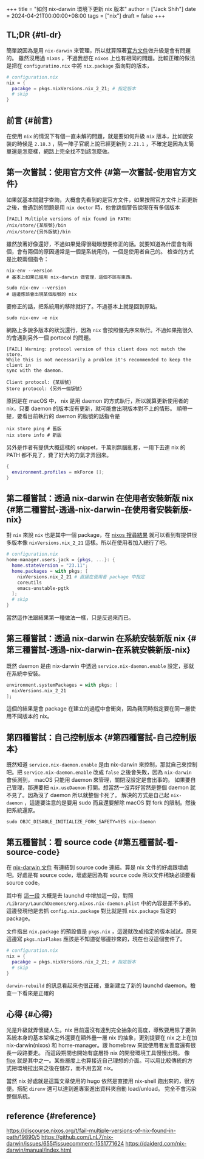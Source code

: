 +++
title = "如何 nix-darwin 環境下更新 nix 版本"
author = ["Jack Shih"]
date = 2024-04-21T00:00:00+08:00
tags = ["nix"]
draft = false
+++

## TL;DR {#tl-dr}

簡單說因為是用 `nix-darwin` 來管理，所以就算照著[官方文件](https://nixos.org/manual/nix/stable/installation/upgrading)做升級是會有問題的。 雖然沒用過 `nixos` ，不過我想在 `nixos` 上也有相同的問題。比較正確的做法是把在 `configuratino.nix` 中將 `nix.package` 指向對的版本，

```nix
# configuration.nix
nix = {
  pacakge = pkgs.nixVersions.nix_2_21; # 指定版本
  # skip
}
```


## 前言 {#前言}

在使用 `nix` 的情況下有個一直未解的問題，就是要如何升級 `nix` 版本，比如說安裝的時候是 `2.18.3` ，隔一陣子官網上說已經更新到 `2.21.1` ，不確定是因為太簡單還是怎麼樣，網路上完全找不到該怎麼做。


## 第一次嘗試：使用官方文件 {#第一次嘗試-使用官方文件}

如果就基本關鍵字查詢，大概會先看到的是官方文件，如果按照官方文件上面更新之後，會遇到的問題是用 `nix doctor` 時，他會跳個警告說現在有多個版本

```shell
[FAIL] Multiple versions of nix found in PATH:
/nix/store/{某版號}/bin
/nix/store/{另外版號}/bin
```

雖然放著好像還好，不過如果覺得很礙眼想要修正的話。就要知道為什麼會有兩個，會有兩個的原因通常是一個是系統用的，一個是使用者自己的。
檢查的方式是比較兩個指令：

```shell
nix-env --version
# 基本上如果已經用 nix-darwin 做管理，這個不該有東西。
```

```shell
sudo nix-env --version
# 這邊應該會出現某個版號的 nix
```

要修正的話，把系統用的移除就好了。不過基本上就是回到原點。

```shell
sudo nix-env -e nix
```

網路上多說多版本的狀況還行，因為 `nix` 會按照優先序來執行。不過如果拖很久的會遇到另外一個 portocol 的問題。

```shell
[FAIL] Warning: protocol version of this client does not match the store.
While this is not necessarily a problem it's recommended to keep the client in
sync with the daemon.

Client protocol: {某版號}
Store protocol: {另外一個版號}
```

原因是在 macOS 中， nix 是用 daemon 的方式執行，所以就算更新使用者的 nix，只要 daemon 的版本沒有更新，就可能會出現版本對不上的情形。 順帶一提，要看目前執行的 daemon 的版號的話指令是

```shell
nix store ping # 舊版
nix store info # 新版
```

另外是作者有提供大概這樣的 snippet，千萬別無腦亂套，一用下去連 nix 的 PATH 都不見了，費了好大的力氣才弄回來。

```nix
{
  environment.profiles = mkForce [];
}
```


## 第二種嘗試：透過 nix-darwin 在使用者安裝新版 nix {#第二種嘗試-透過-nix-darwin-在使用者安裝新版-nix}

對 `nix` 來說 `nix` 也是其中一個 package，在 [nixos 搜尋結果](https://search.nixos.org/packages?channel=unstable&from=0&size=50&sort=relevance&type=packages&query=nix) 就可以看到有提供很多版本像 `nixVersions.nix_2_21` 這樣。所以在使用者加入總行了吧。

```nix
# configuration.nix
home-manager.users.jack = {pkgs, ...}: {
  home.stateVersion = "23.11";
  home.packages = with pkgs; [
    nixVersions.nix_2_21 # 直接在使用者 package 中指定
    coreutils
    emacs-unstable-pgtk
  ];
  # skip
}
```

當然這作法跟結果第一種做法一樣，只是反過來而已。


## 第三種嘗試：透過 nix-darwin 在系統安裝新版 nix {#第三種嘗試-透過-nix-darwin-在系統安裝新版-nix}

既然 daemon 是由 nix-darwin 中透過 `service.nix-daemon.enable` 設定，那就在系統中安裝。

```nix
environment.systemPackages = with pkgs; [
  nixVersions.nix_2_21
];
```

這個的結果是會 package 在建立的過程中會衝突，因為我同時指定要在同一層使用不同版本的 nix。


## 第四種嘗試：自己控制版本 {#第四種嘗試-自己控制版本}

既然知道 `service.nix-daemon.enable` 是由 nix-darwin 來控制，那就自己來控制吧。把 `service.nix-daemon.enable` 改成 `false` 之後會失敗，因為 `nix-darwin` 會偵測到， macOS 只能用 daemon 來管理，關閉沒設定是會出事的。 如果要自己管理，那還要把 `nix.useDaemon` 打開。想當然一沒弄好當然是整個 daemon 就不見了。因為沒了 daemon 所以就整個卡死了。
解決的方式是自己起 `nix-daemon` ，這邊要注意的是要用 sudo 而且還要解除 macOS 對 fork 的限制。然後把系統還原。

```shell
sudo OBJC_DISABLE_INITIALIZE_FORK_SAFETY=YES nix-daemon
```


## 第五種嘗試：看 source code {#第五種嘗試-看-source-code}

在 [nix-darwin 文件](https://daiderd.com/nix-darwin/manual/index.html#opt-services.nix-daemon.enable) 有連結到 source code 連結。算是 nix 文件的好處跟壞處吧。好處是有 source code，壞處是因為有 source code 所以文件稀缺必須要看 source code。

其中有 [這一段](https://github.com/LnL7/nix-darwin/blob/9e7c20ffd056e406ddd0276ee9d89f09c5e5f4ed/modules/services/nix-daemon.nix#L49) 大概是去 launchd 中增加這一段，對照 `/Library/LaunchDaemons/org.nixos.nix-daemon.plist` 中的內容是差不多的。 這邊發現他是去抓 `config.nix.package` 對比就是抓 `nix.package` 指定的 package。

文件指出 `nix.package` 的預設值是 `pkgs.nix` ，這邊就改成指定的版本試試。原來這邊寫 `pkgs.nixFlakes` 應該是不知道從哪邊抄來的，現在也沒這個套件了。

```nix
# configuration.nix
nix = {
  pacakge = pkgs.nixVersions.nix_2_21; # 指定版本
  # skip
}
```

`darwin-rebuild` 的訊息看起來也很正確，重新建立了新的 launchd daemon。檢查一下看來是正確的


## 心得 {#心得}

光是升級就弄懷疑人生。nix 目前還沒有達到完全抽象的高度，導致要用除了要熟系統本身的基本架構之外還要在額外疊一層 nix 的抽象，更別提要在 nix 之上在加 nix-darwin(nixos) 和 home-manager。跟 homebrew 來說使用者友善度還有很長一段路要走。 而這段期間也開始有底層掛 nix 的開發環境工具慢慢出現。 像 [flox](https://flox.dev) 就是其中之一。某些層度上也算接近自己理想的介面。可以用比較傳統的方式把環境拉出來之後在儲存，而不用去寫 nix。

當然 nix 好處就是這篇文章使用的 hugo 依然是直接用 nix-shell 跑出來的，很方便。搭配 `direnv` 還可以達到進專案進出資料夾自動 load/unload。 完全不會污染整個系統。


## reference {#reference}

<https://discourse.nixos.org/t/fail-multiple-versions-of-nix-found-in-path/19890/5>
<https://github.com/LnL7/nix-darwin/issues/655#issuecomment-1551771624>
<https://daiderd.com/nix-darwin/manual/index.html>
